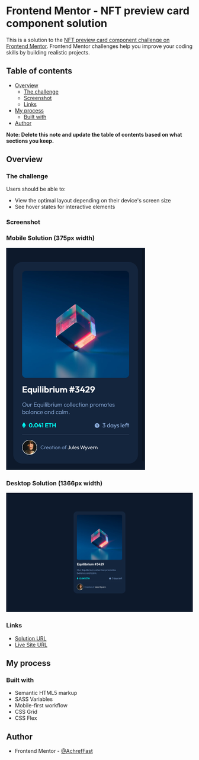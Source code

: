 # Frontend Mentor - NFT preview card component solution

This is a solution to the [NFT preview card component challenge on Frontend Mentor](https://www.frontendmentor.io/challenges/nft-preview-card-component-SbdUL_w0U). Frontend Mentor challenges help you improve your coding skills by building realistic projects. 

## Table of contents

- [Overview](#overview)
  - [The challenge](#the-challenge)
  - [Screenshot](#screenshot)
  - [Links](#links)
- [My process](#my-process)
  - [Built with](#built-with)
- [Author](#author)

**Note: Delete this note and update the table of contents based on what sections you keep.**

## Overview

### The challenge

Users should be able to:

- View the optimal layout depending on their device's screen size
- See hover states for interactive elements

### Screenshot



### Mobile Solution (375px width)

![](./screenshots/mobile_solution.png)



### Desktop Solution (1366px width)

![](./screenshots/desktop_solution.png)



### Links

-  [Solution URL](https://github.com/AchrefFast/Frontend-Mentor--NFT-preview-card-componen)
- [Live Site URL](https://achreffast.github.io/Frontend-Mentor--NFT-preview-card-componen/)

## My process

### Built with

- Semantic HTML5 markup
- SASS Variables
-  Mobile-first workflow
- CSS Grid
- CSS Flex



## Author

- Frontend Mentor - [@AchrefFast](https://www.frontendmentor.io/profile/AchrefFast)
